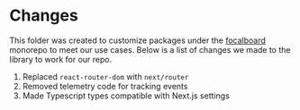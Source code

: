 # Changes

This folder was created to customize packages under the [focalboard](https://github.com/mattermost/focalboard) monorepo to meet our use cases. Below is a list of changes we made to the library to work for our repo.

1. Replaced `react-router-dom` with `next/router`
2. Removed telemetry code for tracking events
3. Made Typescript types compatible with Next.js settings
